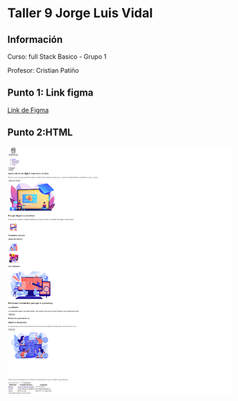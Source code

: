 <h1>Taller 9 Jorge Luis Vidal</h1>

<h2> Información</h2>

<p>Curso: full Stack Basico - Grupo 1</p>
<p>Profesor: Cristian Patiño</p>

<h2> Punto 1: Link figma</h2>

<a href="https://www.figma.com/file/dCOOuLhVTfud2KnUOcspMt/Jorge-Vidal---Figma?type=design&node-id=0%3A1&mode=design&t=r1wc7ZEa8hBYqkoe-1" target="_blank">Link de Figma</a>

<h2>Punto 2:HTML</h2>
<img src="./public/images/html.png" alt="html">